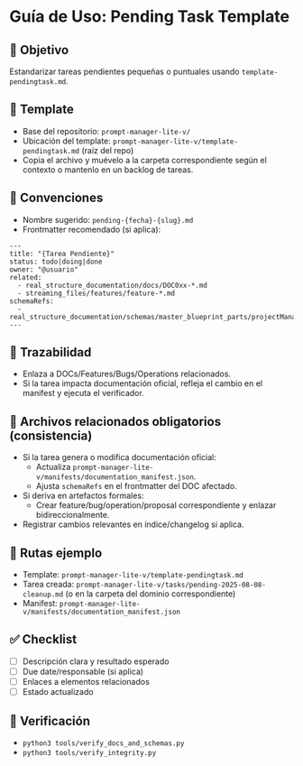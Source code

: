 # Guía de Uso: Pending Task Template

## 🎯 Objetivo
Estandarizar tareas pendientes pequeñas o puntuales usando `template-pendingtask.md`.

## 📄 Template
- Base del repositorio: `prompt-manager-lite-v/`
- Ubicación del template: `prompt-manager-lite-v/template-pendingtask.md` (raíz del repo)
- Copia el archivo y muévelo a la carpeta correspondiente según el contexto o mantenlo en un backlog de tareas.

## 🧩 Convenciones
- Nombre sugerido: `pending-{fecha}-{slug}.md`
- Frontmatter recomendado (si aplica):
```
---
title: "{Tarea Pendiente}"
status: todo|doing|done
owner: "@usuario"
related:
  - real_structure_documentation/docs/DOC0xx-*.md
  - streaming_files/features/feature-*.md
schemaRefs:
  - real_structure_documentation/schemas/master_blueprint_parts/projectManagement.json
---
```

## 🔗 Trazabilidad
- Enlaza a DOCs/Features/Bugs/Operations relacionados.
- Si la tarea impacta documentación oficial, refleja el cambio en el manifest y ejecuta el verificador.

## 🧷 Archivos relacionados obligatorios (consistencia)
- Si la tarea genera o modifica documentación oficial:
  - Actualiza `prompt-manager-lite-v/manifests/documentation_manifest.json`.
  - Ajusta `schemaRefs` en el frontmatter del DOC afectado.
- Si deriva en artefactos formales:
  - Crear feature/bug/operation/proposal correspondiente y enlazar bidireccionalmente.
- Registrar cambios relevantes en índice/changelog si aplica.

## 📎 Rutas ejemplo
- Template: `prompt-manager-lite-v/template-pendingtask.md`
- Tarea creada: `prompt-manager-lite-v/tasks/pending-2025-08-08-cleanup.md` (o en la carpeta del dominio correspondiente)
- Manifest: `prompt-manager-lite-v/manifests/documentation_manifest.json`

## ✅ Checklist
- [ ] Descripción clara y resultado esperado
- [ ] Due date/responsable (si aplica)
- [ ] Enlaces a elementos relacionados
- [ ] Estado actualizado

## 🧪 Verificación
- `python3 tools/verify_docs_and_schemas.py`
- `python3 tools/verify_integrity.py`
